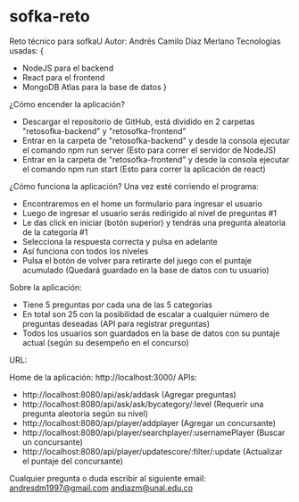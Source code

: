# sofka-reto
Reto técnico para sofkaU
Autor: Andrés Camilo Díaz Merlano
Tecnologías usadas: {
- NodeJS para el backend
- React para el frontend
- MongoDB Atlas para la base de datos
}

¿Cómo encender la aplicación?

- Descargar el repositorio de GitHub, está dividido en 2 carpetas "retosofka-backend" y "retosofka-frontend"
- Entrar en la carpeta de "retosofka-backend" y desde la consola ejecutar el comando npm run server (Esto para correr el servidor de NodeJS)
- Entrar en la carpeta de "retosofka-frontend" y desde la consola ejecutar el comando npm run start (Esto para correr la aplicación de react)

¿Cómo funciona la aplicación?
Una vez esté corriendo el programa:
- Encontraremos en el home un formulario para ingresar el usuario
- Luego de ingresar el usuario serás redirigido al nivel de preguntas #1
- Le das click en iniciar (botón superior) y tendrás una pregunta aleatoria de la categoría #1
- Selecciona la respuesta correcta y pulsa en adelante 
- Así funciona con todos los niveles
- Pulsa el botón de volver para retirarte del juego con el puntaje acumulado (Quedará guardado en la base de datos con tu usuario)

Sobre la aplicación:
- Tiene 5 preguntas por cada una de las 5 categorías
- En total  son  25 con la posibilidad de escalar a cualquier número de preguntas deseadas (API para registrar preguntas) 
- Todos los usuarios son guardados en la base de datos con su puntaje actual (según su desempeño en el concurso)

URL:

Home de la aplicación: http://localhost:3000/
APIs:
- http://localhost:8080/api/ask/addask (Agregar preguntas)
- http://localhost:8080/api/ask/ask/bycategory/:level (Requerir una pregunta aleotoria según su nivel)
- http://localhost:8080/api/player/addplayer (Agregar un concursante)
- http://localhost:8080/api/player/searchplayer/:usernamePlayer (Buscar un concursante)
- http://localhost:8080/api/player/updatescore/:filter/:update (Actualizar el puntaje del concursante)


Cualquier pregunta o duda escribir al siguiente email:
andresdm1997@gmail.com
andiazm@unal.edu.co
